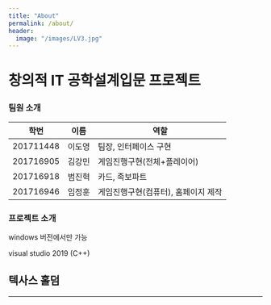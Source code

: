 ```yaml
---
title: "About"
permalink: /about/
header:
  image: "/images/LV3.jpg"
---
```





# 창의적 IT 공학설계입문 프로젝트


### 팀원 소개


학번 | 이름 | 역할 
---- | ---- | ---- 
 201711448 | 이도영 | 팀장, 인터페이스 구현
 201716905 | 김강민 | 게임진행구현(전체+플레이어)
 201716918 | 범진혁 | 카드, 족보파트|
 201716946 | 임정훈 | 게임진행구현(컴퓨터), 홈페이지 제작


### 프로젝트 소개
 
windows 버전에서만 가능

visual studio 2019 (C++)

## 텍사스 홀덤
------------------------------------


